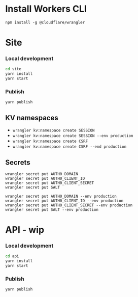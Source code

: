 # Install Workers CLI
`npm install -g @cloudflare/wrangler`

# Site

### Local development
```bash
cd site
yarn install
yarn start
```

### Publish
`yarn publish`

## KV namespaces

- `wrangler kv:namespace create SESSION`
- `wrangler kv:namespace create SESSION --env production`
- `wrangler kv:namespace create CSRF`
- `wrangler kv:namespace create CSRF --end production`

## Secrets
```
wrangler secret put AUTH0_DOMAIN
wrangler secret put AUTH0_CLIENT_ID
wrangler secret put AUTH0_CLIENT_SECRET
wrangler secret put SALT

wrangler secret put AUTH0_DOMAIN --env production
wrangler secret put AUTH0_CLIENT_ID --env production
wrangler secret put AUTH0_CLIENT_SECRET --env production
wrangler secret put SALT --env production
```

# API - wip

### Local development
```bash
cd api
yarn install
yarn start
```

### Publish
`yarn publish`